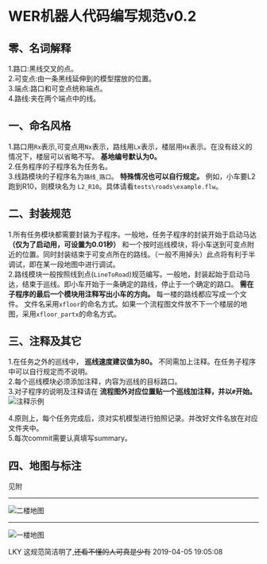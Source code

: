 # WER机器人代码编写规范v0.2

## 零、名词解释

1.路口:黑线交叉的点。  
2.可变点:由一条黑线延伸到的模型摆放的位置。  
3.端点:路口和可变点统称端点。  
4.路线:夹在两个端点中的线。  

## 一、命名风格

1.路口用`Rx`表示,可变点用`Nx`表示，路线用`Lx`表示，楼层用`Hx`表示。在没有歧义的情况下，楼层可以省略不写。 **基地编号默认为0。**  
2.任务程序的子程序名为任务名。  
3.线路模块的子程序名为`路线_路口`。 **特殊情况也可以自行规定。** 例如，小车要L2跑到R10，则模块名为 `L2_R10`。具体请看`tests\roads\example.flw`。      

## 二、封装规范

1.所有任务模块都需要封装为子程序。一般地，任务子程序的封装开始于启动马达 **（仅为了启动用，可设置为0.01秒）** 和一个按时巡线模块，将小车送到可变点附近的位置。同时封装结束于可变点所在的路线。（一般不用掉头）此点将有利于半调试，即在某一段地图中进行调试。  
2.路线模块一般按照线到点(`LineToRoad`)规范编写。一般地，封装起始于启动马达，结束于巡线。即小车开始于一条确定的路线，停止于一个确定的路口。 **需在子程序的最后一个模块用注释写出小车的方向。** 每一楼的路线都应写成一个文件。 文件名采用`xfloor`的命名方式。如果一个流程图文件放不下一个楼层的地图，采用`xfloor_partx`的命名方式。

## 三、注释及其它

1.在任务之外的巡线中， **巡线速度建议值为80。** 不同需加上注释。在任务子程序中可以自行规定而不说明。  
2.每个巡线模块必须添加注释，内容为巡线的目标路口。  
3.对子程序的说明及注释请在 **流程图外对应位置贴一个巡线加注释，并以`#`开始。**  
![注释示例](https://i.loli.net/2019/04/02/5ca372a5d950e.jpg "注释示例")

4.原则上，每个任务完成后，须对实机模型进行拍照记录。并改好文件名放在对应文件夹中。  
5.每次commit需要认真填写summary。

## 四、地图与标注

见附

---

![二楼地图](https://i.loli.net/2019/04/01/5ca19648ad4b5.png "二楼地图")

---

![一楼地图](https://i.loli.net/2019/04/01/5ca19648c54f5.png "一楼地图")

LKY
这规范简洁明了,<s>还看不懂的人可真是少有</s>
2019-04-05 19:05:08
